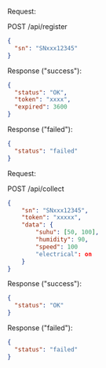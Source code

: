 Request:

POST /api/register

```json
{
  "sn": "SNxxx12345"
}
```

Response ("success"):

```json
{
  "status": "OK",
  "token": "xxxx",
  "expired": 3600
}
```

Response ("failed"):

```json
{
  "status": "failed"
}
```

Request:

POST /api/collect

```json
{
    "sn": "SNxxx12345",
    "token": "xxxxx",
    "data": {
        "suhu": [50, 100],
        "humidity": 90,
        "speed": 100
        "electrical": on
    }
}
```

Response ("success"):

```json
{
  "status": "OK"
}
```

Response ("failed"):

```json
{
  "status": "failed"
}
```
